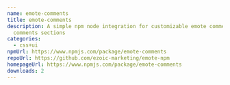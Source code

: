 ```yaml
---
name: emote-comments
title: emote-comments
description: A simple npm node integration for customizable emote comments and
  comments sections
categories:
  - css+ui
npmUrl: https://www.npmjs.com/package/emote-comments
repoUrl: https://github.com/ezoic-marketing/emote-npm
homepageUrl: https://www.npmjs.com/package/emote-comments
downloads: 2
---
```

